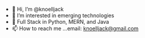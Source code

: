 - 👋 Hi, I’m @knoelljack
- 👀 I’m interested in emerging technologies
- 🌱 Full Stack in Python, MERN, and Java
- 📫 How to reach me ...email: knoelljack@gmail.com

<!---
knoelljack/knoelljack is a ✨ special ✨ repository because its `README.md` (this file) appears on your GitHub profile.
You can click the Preview link to take a look at your changes.
--->
